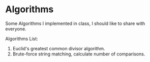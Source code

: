 # Algorithms
Some Algorithms I implemented in class, I should like to share with everyone.

Algorithms List:  
1. Euclid's greatest common divisor algorithm.
2. Brute-force string matching, calculate number of comparisons.
